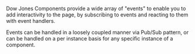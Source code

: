 ﻿Dow Jones Components provide a wide array of "events" to enable you to add interactivity to the page, by subscribing to events and reacting to them with event handlers.

Events can be handled in a loosely coupled manner via Pub/Sub pattern, or can be handled on a per instance basis for any specific instance of a component.